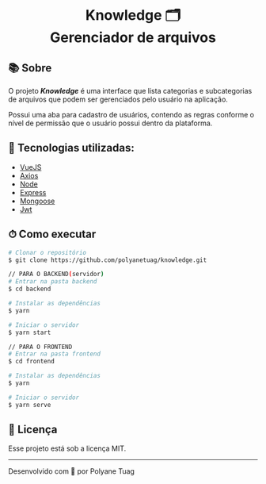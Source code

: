 <h1 align="center">  
  Knowledge 🗂 <br/> Gerenciador de arquivos
</h1>

## 📚 Sobre

O projeto ***Knowledge*** é uma interface que lista categorias e subcategorias de arquivos que podem ser gerenciados pelo usuário na aplicação. 

Possui uma aba para cadastro de usuários, contendo as regras conforme o nível de permissão que o usuário possui dentro da plataforma.

## 🚀 Tecnologias utilizadas:

- [VueJS](https://vuejs.org/)
- [Axios](https://axios-http.com/ptbr/docs/intro)
- [Node](https://nodejs.org/pt)
- [Express](https://developer.mozilla.org/pt-BR/docs/Learn/Server-side/Express_Nodejs/Introduction)
- [Mongoose](https://mongoosejs.com/docs/)
- [Jwt](https://www.npmjs.com/package/jsonwebtoken)

## ⏱ Como executar

```bash
# Clonar o repositório
$ git clone https://github.com/polyanetuag/knowledge.git

// PARA O BACKEND(servidor)
# Entrar na pasta backend
$ cd backend

# Instalar as dependências
$ yarn 

# Iniciar o servidor
$ yarn start

// PARA O FRONTEND
# Entrar na pasta frontend
$ cd frontend

# Instalar as dependências
$ yarn 

# Iniciar o servidor
$ yarn serve


```

## 📝 Licença

Esse projeto está sob a licença MIT.

---
Desenvolvido com 💜 por Polyane Tuag
